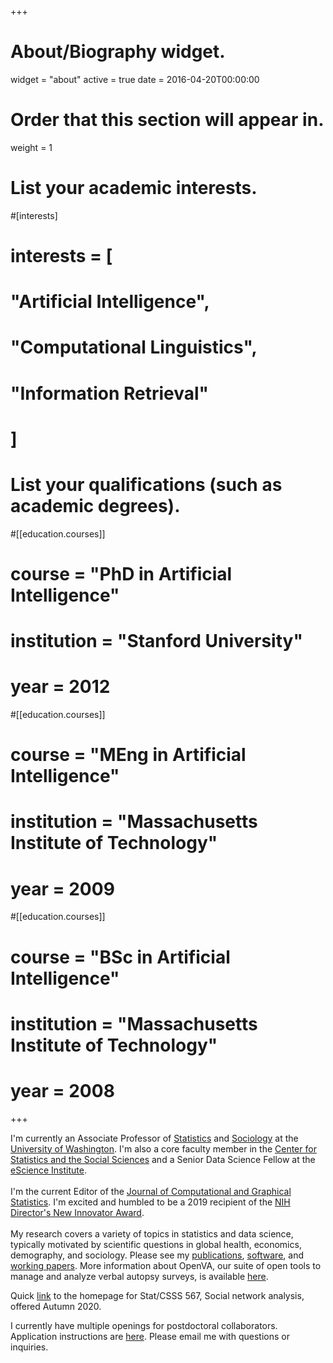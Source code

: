 +++
# About/Biography widget.
widget = "about"
active = true
date = 2016-04-20T00:00:00

# Order that this section will appear in.
weight = 1

# List your academic interests.
#[interests]
#  interests = [
#    "Artificial Intelligence",
#    "Computational Linguistics",
#    "Information Retrieval"
#  ]

# List your qualifications (such as academic degrees).
#[[education.courses]]
#  course = "PhD in Artificial Intelligence"
#  institution = "Stanford University"
#  year = 2012

#[[education.courses]]
#  course = "MEng in Artificial Intelligence"
#  institution = "Massachusetts Institute of Technology"
#  year = 2009

#[[education.courses]]
#  course = "BSc in Artificial Intelligence"
#  institution = "Massachusetts Institute of Technology"
#  year = 2008
 
+++



I'm currently an Associate Professor of [Statistics](http://www.stat.washington.edu/) and [Sociology](https://soc.washington.edu/) at the [University of Washington](http://www.uw.edu).  I'm also a core faculty member in the [Center for Statistics and the Social Sciences](http://csss.washington.edu/) and a Senior Data Science Fellow at the [eScience Institute](http://escience.washington.edu/).  
<br>
I'm the current Editor of the [Journal of Computational and Graphical Statistics](https://www.tandfonline.com/action/journalInformation?show=editorialBoard&journalCode=ucgs20). I'm excited and humbled to be a 2019 recipient of the [NIH Director's New Innovator Award](https://commonfund.nih.gov/newinnovator).
<br><br>
My research covers a variety of topics in statistics and data science, typically motivated by scientific questions in global health, economics, demography, and sociology.  Please see my [publications](https://thmccormick.github.io/publications/publications/), [software](https://thmccormick.github.io/software/), and [working papers](https://thmccormick.github.io/#working_papers).  More information about OpenVA, our suite of open tools to manage and analyze verbal autopsy surveys, is available [here](http://openva.net/).

Quick [link](https://thmccormick.github.io/class/567_au20) to the homepage for Stat/CSSS 567, Social network analysis, offered Autumn 2020.
<!--
Go here for more info about a few current projects.-->

I currently have multiple openings for postdoctoral collaborators.  Application instructions are [here](https://apply.interfolio.com/69075).  Please email me with questions or inquiries.   
